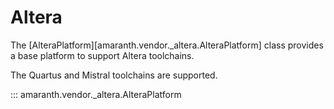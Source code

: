 # Altera

The [AlteraPlatform][amaranth.vendor._altera.AlteraPlatform] class provides a base platform to support Altera toolchains.

The Quartus and Mistral toolchains are supported.

::: amaranth.vendor._altera.AlteraPlatform
